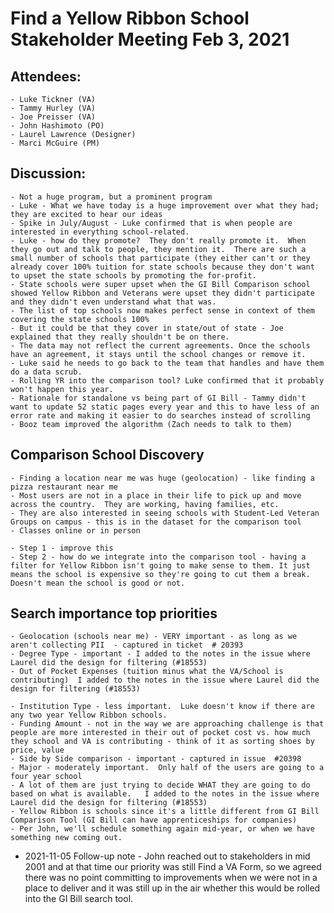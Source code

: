 # Find a Yellow Ribbon School Stakeholder Meeting Feb 3, 2021

## Attendees: 
	- Luke Tickner (VA)
	- Tammy Hurley (VA)
	- Joe Preisser (VA)
	- John Hashimoto (PO)
	- Laurel Lawrence (Designer)
	- Marci McGuire (PM)

## Discussion:
	- Not a huge program, but a prominent program
	- Luke - What we have today is a huge improvement over what they had; they are excited to hear our ideas
	- Spike in July/August - Luke confirmed that is when people are interested in everything school-related.
	- Luke - how do they promote?  They don't really promote it.  When they go out and talk to people, they mention it.  There are such a small number of schools that participate (they either can't or they already cover 100% tuition for state schools because they don't want to upset the state schools by promoting the for-profit.
	- State schools were super upset when the GI Bill Comparison school showed Yellow Ribbon and Veterans were upset they didn't participate and they didn't even understand what that was.
	- The list of top schools now makes perfect sense in context of them covering the state schools 100%
	- But it could be that they cover in state/out of state - Joe explained that they really shouldn't be on there.
	- The data may not reflect the current agreements. Once the schools have an agreement, it stays until the school changes or remove it.
	- Luke said he needs to go back to the team that handles and have them do a data scrub.
	- Rolling YR into the comparison tool? Luke confirmed that it probably won't happen this year.
	- Rationale for standalone vs being part of GI Bill - Tammy didn't want to update 52 static pages every year and this to have less of an error rate and making it easier to do searches instead of scrolling
	- Booz team improved the algorithm (Zach needs to talk to them)

## Comparison School Discovery
	- Finding a location near me was huge (geolocation) - like finding a pizza restaurant near me
	- Most users are not in a place in their life to pick up and move across the country.  They are working, having families, etc.
	- They are also interested in seeing schools with Student-Led Veteran Groups on campus - this is in the dataset for the comparison tool
	- Classes online or in person

    - Step 1 - improve this
    - Step 2 - how do we integrate into the comparison tool - having a filter for Yellow Ribbon isn't going to make sense to them. It just means the school is expensive so they're going to cut them a break. Doesn't mean the school is good or not.

## Search importance top priorities
	- Geolocation (schools near me) - VERY important - as long as we aren't collecting PII  - captured in ticket  # 20393
	- Degree Type - important - I added to the notes in the issue where Laurel did the design for filtering (#18553)
	- Out of Pocket Expenses (tuition minus what the VA/School is contributing)  I added to the notes in the issue where Laurel did the design for filtering (#18553)

	- Institution Type - less important.  Luke doesn't know if there are any two year Yellow Ribbon schools.
	- Funding Amount - not in the way we are approaching challenge is that people are more interested in their out of pocket cost vs. how much they school and VA is contributing - think of it as sorting shoes by price, value
	- Side by Side comparison - important - captured in issue  #20398
	- Major - moderately important.  Only half of the users are going to a four year school
	- A lot of them are just trying to decide WHAT they are going to do based on what is available.   I added to the notes in the issue where Laurel did the design for filtering (#18553)
	- Yellow Ribbon is schools since it's a little different from GI Bill Comparison Tool (GI Bill can have apprenticeships for companies)
	- Per John, we'll schedule something again mid-year, or when we have something new coming out.
  - 2021-11-05 Follow-up note - John reached out to stakeholders in mid 2001 and at that time our priority was still Find a VA Form, so we agreed there was no point committing to improvements when we were not in a place to deliver and it was still up in the air whether this would be rolled into the GI Bill search tool.


